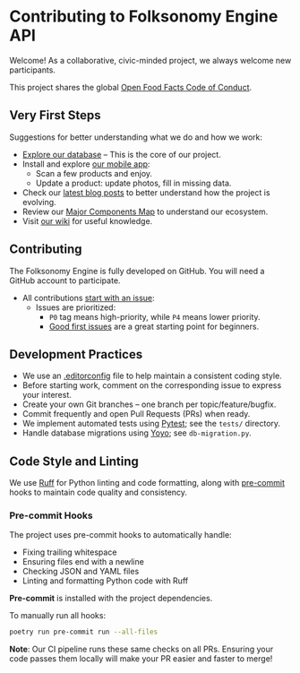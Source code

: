 # Contributing to Folksonomy Engine API

Welcome! As a collaborative, civic-minded project, we always welcome new participants.

This project shares the global [Open Food Facts Code of Conduct](https://world.openfoodfacts.org/code-of-conduct).

## Very First Steps

Suggestions for better understanding what we do and how we work:

- [Explore our database](https://world.openfoodfacts.org/) – This is the core of our project.
- Install and explore [our mobile app](https://world.openfoodfacts.org/open-food-facts-mobile-app):
  - Scan a few products and enjoy.
  - Update a product: update photos, fill in missing data.
- Check our [latest blog posts](https://blog.openfoodfacts.org) to better understand how the project is evolving.
- Review our [Major Components Map](https://github.com/openfoodfacts/.github/blob/main/profile/README.md#major_components_map) to understand our ecosystem.
- Visit [our wiki](https://wiki.openfoodfacts.org) for useful knowledge.

## Contributing

The Folksonomy Engine is fully developed on GitHub. You will need a GitHub account to participate.

- All contributions [start with an issue](https://github.com/openfoodfacts/folksonomy_api/issues):
  - Issues are prioritized:
    - `P0` tag means high-priority, while `P4` means lower priority.
    - [Good first issues](https://github.com/openfoodfacts/folksonomy_api/issues?q=state%3Aopen%20label%3A%22%F0%9F%8F%84%E2%80%8D%E2%99%80%EF%B8%8F%20good%20first%20issue%22) are a great starting point for beginners.

## Development Practices

- We use an [.editorconfig](https://editorconfig.org/) file to help maintain a consistent coding style.
- Before starting work, comment on the corresponding issue to express your interest.
- Create your own Git branches – one branch per topic/feature/bugfix.
- Commit frequently and open Pull Requests (PRs) when ready.
- We implement automated tests using [Pytest](https://docs.pytest.org/en/stable/); see the `tests/` directory.
- Handle database migrations using [Yoyo](https://ollycope.com/software/yoyo/latest/); see `db-migration.py`.

## Code Style and Linting

We use [Ruff](https://docs.astral.sh/ruff/) for Python linting and code formatting, along with [pre-commit](https://pre-commit.com/) hooks to maintain code quality and consistency.

### Pre-commit Hooks

The project uses pre-commit hooks to automatically handle:

- Fixing trailing whitespace
- Ensuring files end with a newline
- Checking JSON and YAML files
- Linting and formatting Python code with Ruff

**Pre-commit** is installed with the project dependencies.

To manually run all hooks:

```bash
poetry run pre-commit run --all-files
```

**Note**: Our CI pipeline runs these same checks on all PRs. Ensuring your code passes them locally will make your PR easier and faster to merge!
